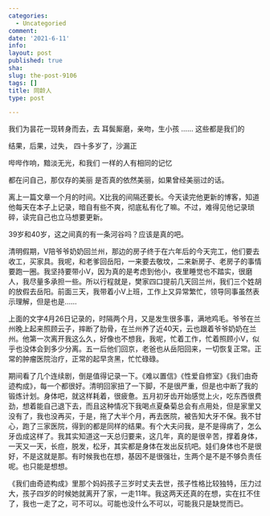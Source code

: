 ```yaml
---
categories:
  - Uncategoried
comment: 
date: '2021-6-11'
info: 
layout: post
published: true
sha: 
slug: the-post-9106
tags: []
title: 同龄人
type: post

---
```

我们为昙花一现转身而去，去
耳鬓厮磨，亲吻，生小孩
……
这些都是我们的

结果，后果，过失，
四十多岁了，沙漏正

哔哔作响，黯淡无光，和我们
一样的人有相同的记忆

都在问自己，那仅存的美丽
是否真的依然美丽，如果曾经美丽过的话。

离上一篇文章一个月的时间。X比我的间隔还要长。今天读完他更新的博客，知道他每天在本子上记录，暗自有些不爽，彻底私有化了嘛。不过，难得见他记录琐碎，读完自己也立马想要更新。

39岁和40岁，这之间真的有一条河谷吗？应该是真的吧。

清明假期，V陪爷爷奶奶回兰州，那边的房子终于在六年后的今天完工，他们要去收工，买家具。我呢，和老爹回岳阳，一来要去敬坟，二来新房子、老房子的事情要跑一圈。我坚持要带小V，因为真的是考虑到他小，夜里睡觉也不踏实，很磨人，我尽量多承担一些。所以行程就是，樊家四口提前几天回兰州，我们三个姓胡的放假去岳阳。前面三天，我带着小V上班，工作上又异常繁忙，领导同事虽然表示理解，但是也是……

上面的文字4月26日记录的，时隔两个月，又是发生很多事，满地鸡毛。爷爷在兰州晚上起来照顾云子，摔断了肋骨，在兰州养了近40天，云也跟着爷爷奶奶在兰州。他第一次离开我这么久，好像也不想我，我呢，忙着工作，忙着照顾小V，似乎也没体会到多少分离。五一后他们回京，老爸也从岳阳回来，一切恢复正常。正常的肿瘤医院治疗，正常的起早贪黑，忙忙碌碌。

期间看了几个连续剧，倒是值得记录一下。《难以置信》《性爱自修室》《我们由奇迹构成》，每一个都很好。清明回家扭了一下脚，不是很严重，但是也中断了我的锻炼计划。身体吧，就这样耗着，很疲惫。五月初牙齿开始感觉上火，吃东西很费劲，想着能自己退下去，而且这种情况下我喝点夏桑菊总会有点用处，但是家里又没有了，我也没再买，于是，拖了大半个月，再去医院，被告知大牙不保。我不甘心，跑了三家医院，得到的都是同样的结果。有个大夫问我，是不是得病了，怎么牙齿成这样了。我其实知道这一天总归要来，这几年，真的是很辛苦，撑着身体，一天又一天，长痘，脱发，松牙，其实都是身体在发出反抗吧。娃们身体也不是很好，不是这就是那。有时候我也在想，基因不是很强壮，生两个是不是不够负责任呢。也只能是想想。

《我们由奇迹构成》里那个妈妈孩子三岁时丈夫去世，孩子性格比较独特，压力过大，孩子四岁的时候她就离开了家，一走11年。我这两天还真的在想，实在扛不住了，我也一走了之，可不可以。可能也没什么不可以，可能我只是缺觉而已。